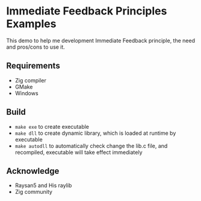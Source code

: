 # Immediate Feedback Principles Examples
This demo to help me development Immediate Feedback principle, the need and pros/cons to use it.

## Requirements
- Zig compiler
- GMake
- Windows

## Build
- `make exe` to create executable
- `make dll` to create dynamic library, which is loaded at runtime by executable
- `make autodll` to automatically check change the lib.c file, and recompiled, executable will take effect immediately

## Acknowledge
- Raysan5 and His raylib
- Zig community